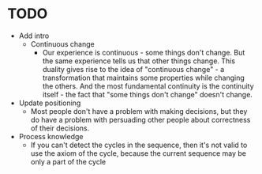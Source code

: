 # TODO

* Add intro
  * Continuous change
    * Our experience is continuous - some things don't change. But the same experience tells us that other things change. This duality gives rise to the idea of "continuous change" - a transformation that maintains some properties while changing the others. And the most fundamental continuity is the continuity itself - the fact that "some things don't change" doesn't change.
* Update positioning
  * Most people don't have a problem with making decisions, but they do have a problem with persuading other people about correctness of their decisions.
* Process knowledge
  * If you can't detect the cycles in the sequence, then it's not valid to use the axiom of the cycle, because the current sequence may be only a part of the cycle
